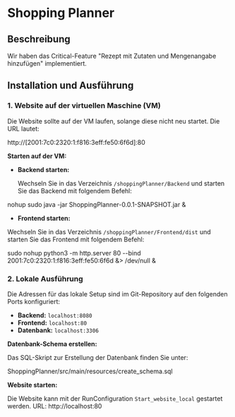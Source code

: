 # Shopping Planner

## Beschreibung

Wir haben das Critical-Feature "Rezept mit Zutaten und Mengenangabe hinzufügen" implementiert.

## Installation und Ausführung

### 1. Website auf der virtuellen Maschine (VM)

Die Website sollte auf der VM laufen, solange diese nicht neu startet. Die URL lautet:

http://[2001:7c0:2320:1:f816:3eff:fe50:6f6d]:80


**Starten auf der VM:**

- **Backend starten:**

   Wechseln Sie in das Verzeichnis `/shoppingPlanner/Backend` und starten Sie das Backend mit folgendem Befehl:

nohup sudo java -jar ShoppingPlanner-0.0.1-SNAPSHOT.jar &


- **Frontend starten:**

Wechseln Sie in das Verzeichnis `/shoppingPlanner/Frontend/dist` und starten Sie das Frontend mit folgendem Befehl:

sudo nohup python3 -m http.server 80 --bind 2001:7c0:2320:1:f816:3eff:fe50:6f6d &> /dev/null &

### 2. Lokale Ausführung

Die Adressen für das lokale Setup sind im Git-Repository auf den folgenden Ports konfiguriert:

- **Backend:** `localhost:8080`
- **Frontend:** `localhost:80`
- **Datenbank:** `localhost:3306`

**Datenbank-Schema erstellen:**

Das SQL-Skript zur Erstellung der Datenbank finden Sie unter:

ShoppingPlanner/src/main/resources/create_schema.sql


**Website starten:**

Die Website kann mit der RunConfiguration `Start_website_local` gestartet werden.
URL: http://localhost:80
